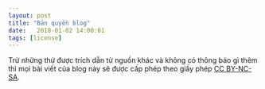 ```yaml
---
layout: post
title: "Bản quyền blog"
date:   2018-01-02 14:00:01
tags: [license]
---
```


Trừ những thứ được trích dẫn từ nguồn khác và không có thông báo gì thêm thì mọi  bài viết của blog này sẽ được cấp phép theo giấy phép [CC BY-NC-SA](https://creativecommons.org/licenses/by-nc-sa/4.0/ ":D").


